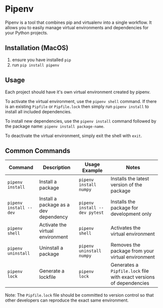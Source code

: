 # Pipenv

Pipenv is a tool that combines pip and virtualenv into a single workflow. It allows you to easily manage virtual environments and dependencies for your Python projects.

## Installation (MacOS)

1. ensure you have installed `pip`
2. run `pip install pipenv`

## Usage

Each project should have it's own virtual environment created by pipenv. 

To activate the virtual environment, use the `pipenv shell` command. 
If there is an existing `Pipfile` or `Pipfile.lock` then simply run `pipenv install` to install all included dependencies.

To install new dependencies, use the `pipenv install` command followed by the package name: `pipenv install package-name`.

To deactivate the virtual environment, simply exit the shell with `exit`.

## Common Commands

| Command | Description | Usage Example | Notes |
| --- | --- | --- | --- |
| `pipenv install` | Install a package | `pipenv install numpy` | Installs the latest version of the package |
| `pipenv install --dev` | Install a package as a dev dependency | `pipenv install --dev pytest` | Installs the package for development only |
| `pipenv shell` | Activate the virtual environment | `pipenv shell` | Activates the virtual environment |
| `pipenv uninstall` | Uninstall a package | `pipenv uninstall numpy` | Removes the package from your virtual environment |
| `pipenv lock` | Generate a lockfile | `pipenv lock` | Generates a `Pipfile.lock` file with exact versions of dependencies |

Note: The `Pipfile.lock` file should be committed to version control so that other developers can reproduce the exact same environment.
